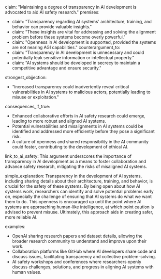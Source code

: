 claim: "Maintaining a degree of transparency in AI development is advocated to aid AI safety research."
premises:
  - claim: "Transparency regarding AI systems' architecture, training, and behavior can provide valuable insights."
  - claim: "These insights are vital for addressing and solving the alignment problem before these systems become overly powerful."
  - claim: "Openness in AI development is supported, provided the systems are not nearing AGI capabilities."
counterargument_to:
  - claim: "Transparency in AI development is unnecessary and could potentially leak sensitive information or intellectual property."
  - claim: "AI systems should be developed in secrecy to maintain a competitive advantage and ensure security."

strongest_objjection:
  - "Increased transparency could inadvertently reveal critical vulnerabilities in AI systems to malicious actors, potentially leading to misuse or exploitation."

consequences_if_true:
  - Enhanced collaborative efforts in AI safety research could emerge, leading to more robust and aligned AI systems.
  - Potential vulnerabilities and misalignments in AI systems could be identified and addressed more efficiently before they pose a significant risk.
  - A culture of openness and shared responsibility in the AI community could foster, contributing to the development of ethical AI.

link_to_ai_safety: This argument underscores the importance of transparency in AI development as a means to foster collaboration and advance safety research, mitigating the risks of misaligned AI systems.

simple_explanation: Transparency in the development of AI systems, including sharing details about their architecture, training, and behavior, is crucial for the safety of these systems. By being open about how AI systems work, researchers can identify and solve potential problems early on, especially the challenge of ensuring that AI systems do what we want them to do. This openness is encouraged up until the point where AI systems are approaching human-like intelligence, at which point caution is advised to prevent misuse. Ultimately, this approach aids in creating safer, more reliable AI.

examples:
  - OpenAI sharing research papers and dataset details, allowing the broader research community to understand and improve upon their work.
  - Collaboration platforms like GitHub where AI developers share code and discuss issues, facilitating transparency and collective problem-solving.
  - AI safety workshops and conferences where researchers openly discuss challenges, solutions, and progress in aligning AI systems with human values.